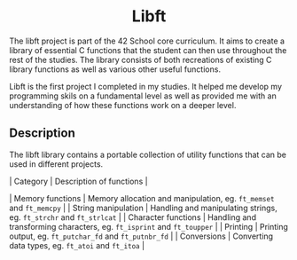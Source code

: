 # <center>Libft</center>

The libft project is part of the 42 School core curriculum. It aims to create a library of essential C functions that the student can then use throughout the rest of the studies. The library consists of both recreations of existing C library functions as well as various other useful functions. 

Libft is the first project I completed in my studies. It helped me develop my programming skils on a fundamental level as well as provided me with an understanding of how these functions work on a deeper level. 

## Description

The libft library contains a portable collection of utility functions that can be used in different projects.

|        Category        |        Description of functions                                             |

|  Memory functions      |  Memory allocation and manipulation, eg. `ft_memset` and `ft_memcpy`        |
|  String manipulation   |  Handling and manipulating strings, eg. `ft_strchr` and `ft_strlcat`        |
|  Character functions   |  Handling and transforming characters, eg. `ft_isprint` and `ft_toupper`    |
|  Printing              |  Printing output, eg. `ft_putchar_fd` and `ft_putnbr_fd`                    |
|  Conversions           |  Converting data types, eg. `ft_atoi` and `ft_itoa`                         |


